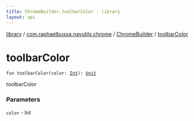 ```yaml
---
title: ChromeBuilder.toolbarColor - library
layout: api
---
```


<div class='api-docs-breadcrumbs'><a href="../../index.html">library</a> / <a href="../index.html">com.raphaelbussa.navutils.chrome</a> / <a href="index.html">ChromeBuilder</a> / <a href="./toolbar-color.html">toolbarColor</a></div>

# toolbarColor

<div class="signature"><code><span class="keyword">fun </span><span class="identifier">toolbarColor</span><span class="symbol">(</span><span class="parameterName" id="com.raphaelbussa.navutils.chrome.ChromeBuilder$toolbarColor(kotlin.Int)/color">color</span><span class="symbol">:</span>&nbsp;<a href="https://kotlinlang.org/api/latest/jvm/stdlib/kotlin/-int/index.html"><span class="identifier">Int</span></a><span class="symbol">)</span><span class="symbol">: </span><a href="https://kotlinlang.org/api/latest/jvm/stdlib/kotlin/-unit/index.html"><span class="identifier">Unit</span></a></code></div>

toolbarColor

### Parameters

<code>color</code> - Int